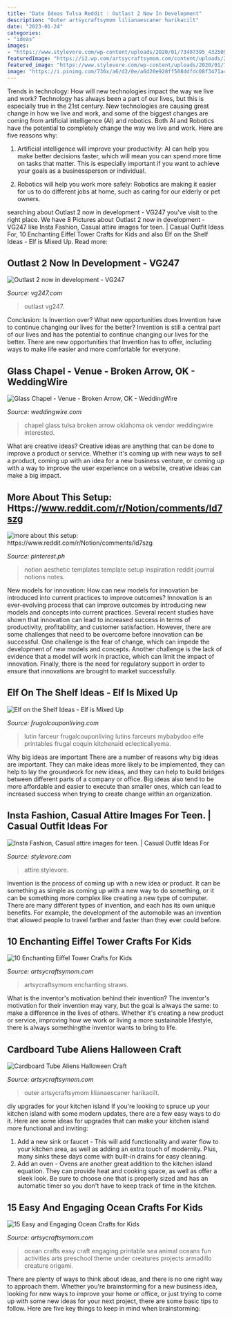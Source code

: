 ```yaml
---
title: "Date Ideas Tulsa Reddit : Outlast 2 Now In Development"
description: "Outer artsycraftsymom lilianaescaner harikacilt"
date: "2023-01-24"
categories:
- "ideas"
images:
- "https://www.stylevore.com/wp-content/uploads/2020/01/73407395_432509890772513_1642101346456467436_n.jpg"
featuredImage: "https://i2.wp.com/artsycraftsymom.com/content/uploads/2018/06/Pin-1.png?fit=751%2C1051&amp;ssl=1"
featured_image: "https://www.stylevore.com/wp-content/uploads/2020/01/73407395_432509890772513_1642101346456467436_n.jpg"
image: "https://i.pinimg.com/736x/a6/d2/0e/a6d20e928ff508ddfdc08f3471a441a0.jpg"
---
```



Trends in technology: How will new technologies impact the way we live and work?
Technology has always been a part of our lives, but this is especially true in the 21st century. New technologies are causing great change in how we live and work, and some of the biggest changes are coming from artificial intelligence (AI) and robotics.
Both AI and Robotics have the potential to completely change the way we live and work. Here are five reasons why:

1. Artificial intelligence will improve your productivity: AI can help you make better decisions faster, which will mean you can spend more time on tasks that matter. This is especially important if you want to achieve your goals as a businessperson or individual.

2. Robotics will help you work more safely: Robotics are making it easier for us to do different jobs at home, such as caring for our elderly or pet owners.

	

		
searching about Outlast 2 now in development - VG247 you've visit to the right place. We have 8 Pictures about Outlast 2 now in development - VG247 like Insta Fashion, Casual attire images for teen. | Casual Outfit Ideas For, 10 Enchanting Eiffel Tower Crafts for Kids and also Elf on the Shelf Ideas - Elf is Mixed Up. Read more:
		
    
## Outlast 2 Now In Development - VG247

<img loading=lazy src="https://assets.vg247.com/current/2014/10/outlast.jpeg" onerror="this.onerror=null;this.src='https://tse4.mm.bing.net/th?id=OIP.hrEiLfMrB19FNsMIw4MGkQHaEK&amp;pid=15.1';" alt="Outlast 2 now in development - VG247">

_Source: vg247.com_

>outlast vg247. 

	

Conclusion: Is Invention over? What new opportunities does Invention have to continue changing our lives for the better?
Invention is still a central part of our lives and has the potential to continue changing our lives for the better. There are new opportunities that Invention has to offer, including ways to make life easier and more comfortable for everyone.

    
## Glass Chapel - Venue - Broken Arrow, OK - WeddingWire

<img loading=lazy src="https://wwcdn.weddingwire.com/vendor/20001_25000/24851/thumbnails/1200x1200_1460823380-77a9c94c37a4a4db-tulsa-oklahoma-coffee-house-205.jpg" onerror="this.onerror=null;this.src='https://tse4.mm.bing.net/th?id=OIP.2xeiLNzY0a5PkVXeK5D16wHaE8&amp;pid=15.1';" alt="Glass Chapel - Venue - Broken Arrow, OK - WeddingWire">

_Source: weddingwire.com_

>chapel glass tulsa broken arrow oklahoma ok vendor weddingwire interested. 

	

What are creative ideas?
Creative ideas are anything that can be done to improve a product or service. Whether it's coming up with new ways to sell a product, coming up with an idea for a new business venture, or coming up with a way to improve the user experience on a website, creative ideas can make a big impact.

    
## More About This Setup: Https://www.reddit.com/r/Notion/comments/ld7szg

<img loading=lazy src="https://i.pinimg.com/736x/a6/d2/0e/a6d20e928ff508ddfdc08f3471a441a0.jpg" onerror="this.onerror=null;this.src='https://tse4.mm.bing.net/th?id=OIP.LCG2LB0nibhOCN4Nj1nGpQHaEp&amp;pid=15.1';" alt="more about this setup: https://www.reddit.com/r/Notion/comments/ld7szg">

_Source: pinterest.ph_

>notion aesthetic templates template setup inspiration reddit journal notions notes. 

	

New models for innovation: How can new models for innovation be introduced into current practices to improve outcomes?
Innovation is an ever-evolving process that can improve outcomes by introducing new models and concepts into current practices. Several recent studies have shown that innovation can lead to increased success in terms of productivity, profitability, and customer satisfaction. However, there are some challenges that need to be overcome before innovation can be successful. One challenge is the fear of change, which can impede the development of new models and concepts. Another challenge is the lack of evidence that a model will work in practice, which can limit the impact of innovation. Finally, there is the need for regulatory support in order to ensure that innovations are brought to market successfully.

    
## Elf On The Shelf Ideas - Elf Is Mixed Up

<img loading=lazy src="https://www.frugalcouponliving.com/wp-content/uploads/2014/11/elf-on-the-shelf-ideas-mixer-frugal-coupon-living.jpg" onerror="this.onerror=null;this.src='https://tse3.mm.bing.net/th?id=OIP.0Mme6yxn0eVbZH59CxIGdwHaLH&amp;pid=15.1';" alt="Elf on the Shelf Ideas - Elf is Mixed Up">

_Source: frugalcouponliving.com_

>lutin farceur frugalcouponliving lutins farceurs mybabydoo elfe printables frugal coquin kitchenaid eclecticallyema. 

	

Why big ideas are important
There are a number of reasons why big ideas are important. They can make ideas more likely to be implemented, they can help to lay the groundwork for new ideas, and they can help to build bridges between different parts of a company or office. Big ideas also tend to be more affordable and easier to execute than smaller ones, which can lead to increased success when trying to create change within an organization.

    
## Insta Fashion, Casual Attire Images For Teen. | Casual Outfit Ideas For

<img loading=lazy src="https://www.stylevore.com/wp-content/uploads/2020/01/73407395_432509890772513_1642101346456467436_n.jpg" onerror="this.onerror=null;this.src='https://tse2.mm.bing.net/th?id=OIP.7eITuk4rIU6jSlsNgZg9xAHaHa&amp;pid=15.1';" alt="Insta Fashion, Casual attire images for teen. | Casual Outfit Ideas For">

_Source: stylevore.com_

>attire stylevore. 

	

Invention is the process of coming up with a new idea or product. It can be something as simple as coming up with a new way to do something, or it can be something more complex like creating a new type of computer. There are many different types of invention, and each has its own unique benefits. For example, the development of the automobile was an invention that allowed people to travel farther and faster than they ever could before.

    
## 10 Enchanting Eiffel Tower Crafts For Kids

<img loading=lazy src="https://i2.wp.com/artsycraftsymom.com/content/uploads/2019/03/Pin-2.png?fit=720%2C1020&amp;ssl=1" onerror="this.onerror=null;this.src='https://tse4.mm.bing.net/th?id=OIP.qlTl2jDcXDturwl1JNLpIwHaKf&amp;pid=15.1';" alt="10 Enchanting Eiffel Tower Crafts for Kids">

_Source: artsycraftsymom.com_

>artsycraftsymom enchanting straws. 

	

What is the inventor's motivation behind their invention?
The inventor's motivation for their invention may vary, but the goal is always the same: to make a difference in the lives of others. Whether it's creating a new product or service, improving how we work or living a more sustainable lifestyle, there is always somethingthe inventor wants to bring to life.

    
## Cardboard Tube Aliens Halloween Craft

<img loading=lazy src="https://artsycraftsymom.com/content/uploads/2018/08/Cardboard-Tube-Aliens-Halloween-Craft-3.jpg" onerror="this.onerror=null;this.src='https://tse3.mm.bing.net/th?id=OIP.9EFWfkQVKBWnTFqRud9M_QHaKk&amp;pid=15.1';" alt="Cardboard Tube Aliens Halloween Craft">

_Source: artsycraftsymom.com_

>outer artsycraftsymom lilianaescaner harikacilt. 

	

diy upgrades for your kitchen island
If you're looking to spruce up your kitchen island with some modern updates, there are a few easy ways to do it. Here are some ideas for upgrades that can make your kitchen island more functional and inviting: 
1. Add a new sink or faucet - This will add functionality and water flow to your kitchen area, as well as adding an extra touch of modernity. Plus, many sinks these days come with built-in drains for easy cleaning. 
2. Add an oven - Ovens are another great addition to the kitchen island equation. They can provide heat and cooking space, as well as offer a sleek look. Be sure to choose one that is properly sized and has an automatic timer so you don't have to keep track of time in the kitchen. 

    
## 15 Easy And Engaging Ocean Crafts For Kids

<img loading=lazy src="https://i2.wp.com/artsycraftsymom.com/content/uploads/2018/06/Pin-1.png?fit=751%2C1051&amp;ssl=1" onerror="this.onerror=null;this.src='https://tse2.mm.bing.net/th?id=OIP.d5ddK8DqP6ISck7Mm_ZeJQHaKX&amp;pid=15.1';" alt="15 Easy and Engaging Ocean Crafts for Kids">

_Source: artsycraftsymom.com_

>ocean crafts easy craft engaging printable sea animal oceans fun activities arts preschool theme under creatures projects armadillo creature origami. 

	

There are plenty of ways to think about ideas, and there is no one right way to approach them. Whether you're brainstorming for a new business idea, looking for new ways to improve your home or office, or just trying to come up with some new ideas for your next project, there are some basic tips to follow. Here are five key things to keep in mind when brainstorming: 

